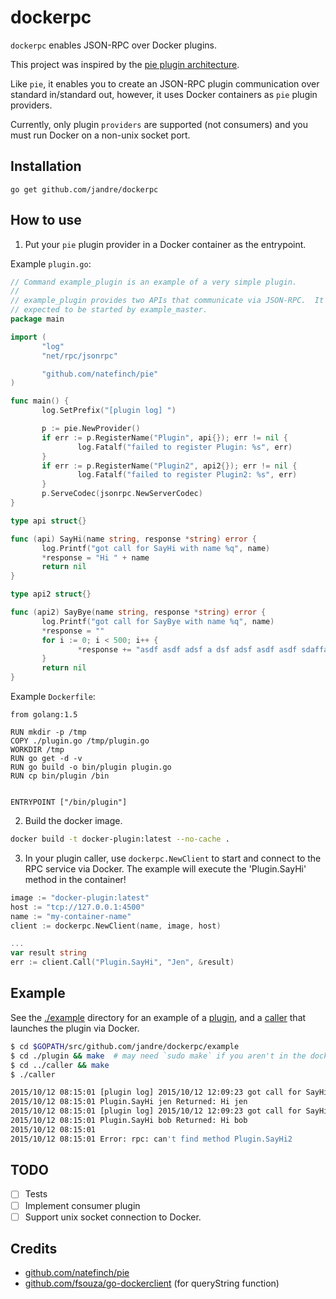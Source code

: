 # dockerpc

`dockerpc` enables JSON-RPC over Docker plugins.

This project was inspired by the [pie plugin architecture](https://github.com/natefinch/pie).

Like `pie`, it enables you to create an JSON-RPC plugin communication over standard in/standard out,
however, it uses Docker containers as `pie` plugin providers.

Currently, only plugin `providers` are supported (not consumers) and you must run Docker on a 
non-unix socket port.

## Installation

```
go get github.com/jandre/dockerpc
```

## How to use

  1. Put your `pie` plugin provider in a Docker container as the entrypoint.  

 Example `plugin.go`:
 ```go
// Command example_plugin is an example of a very simple plugin.
//
// example_plugin provides two APIs that communicate via JSON-RPC.  It is
// expected to be started by example_master.
package main

import (
        "log"
        "net/rpc/jsonrpc"

        "github.com/natefinch/pie"
)

func main() {
        log.SetPrefix("[plugin log] ")

        p := pie.NewProvider()
        if err := p.RegisterName("Plugin", api{}); err != nil {
                log.Fatalf("failed to register Plugin: %s", err)
        }
        if err := p.RegisterName("Plugin2", api2{}); err != nil {
                log.Fatalf("failed to register Plugin2: %s", err)
        }
        p.ServeCodec(jsonrpc.NewServerCodec)
}

type api struct{}

func (api) SayHi(name string, response *string) error {
        log.Printf("got call for SayHi with name %q", name)
        *response = "Hi " + name
        return nil
}

type api2 struct{}

func (api2) SayBye(name string, response *string) error {
        log.Printf("got call for SayBye with name %q", name)
        *response = ""
        for i := 0; i < 500; i++ {
                *response += "asdf asdf adsf a dsf adsf asdf asdf sdaffasdf adsf asdf  asdf asdf asd fas df adfs asdf asdf asdf asd fas df asdf sad fjdaskfjldaksjfklajsdflkdjsalkfjlkdasjfdlaj Bye " + name
        }
        return nil
}
```

 Example `Dockerfile`:

 ```
from golang:1.5

RUN mkdir -p /tmp
COPY ./plugin.go /tmp/plugin.go
WORKDIR /tmp
RUN go get -d -v
RUN go build -o bin/plugin plugin.go
RUN cp bin/plugin /bin


ENTRYPOINT ["/bin/plugin"]
 ```

  2. Build the docker image.

  ```bash
  docker build -t docker-plugin:latest --no-cache .
  ```

  3. In your plugin caller, use `dockerpc.NewClient` to start and connect to the RPC
service via Docker. The example will execute the 'Plugin.SayHi' method in the container!

  ```go
  image := "docker-plugin:latest"
  host := "tcp://127.0.0.1:4500"
  name := "my-container-name"
  client := dockerpc.NewClient(name, image, host)
  
  ...
  var result string
  err := client.Call("Plugin.SayHi", "Jen", &result)
  ```

## Example

See the [./example](example/) directory for an example of a [plugin]('example/plugin/'),
and a [caller]('example/caller/') that launches the plugin via Docker.

```bash
$ cd $GOPATH/src/github.com/jandre/dockerpc/example
$ cd ./plugin && make  # may need `sudo make` if you aren't in the docker user group.
$ cd ../caller && make
$ ./caller

2015/10/12 08:15:01 [plugin log] 2015/10/12 12:09:23 got call for SayHi with name "jen"
2015/10/12 08:15:01 Plugin.SayHi jen Returned: Hi jen
2015/10/12 08:15:01 [plugin log] 2015/10/12 12:09:23 got call for SayHi with name "bob"
2015/10/12 08:15:01 Plugin.SayHi bob Returned: Hi bob
2015/10/12 08:15:01
2015/10/12 08:15:01 Error: rpc: can't find method Plugin.SayHi2
``` 

## TODO

 * [ ] Tests
 * [ ] Implement consumer plugin
 * [ ] Support unix socket connection to Docker.

## Credits

  * [github.com/natefinch/pie](github.com/natefinch/pie)
  * [github.com/fsouza/go-dockerclient](githubc.om/fsouza/go-dockerclient) (for queryString function) 
